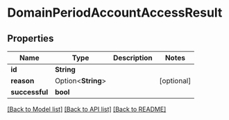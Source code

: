 # DomainPeriodAccountAccessResult

## Properties

Name | Type | Description | Notes
------------ | ------------- | ------------- | -------------
**id** | **String** |  |
**reason** | Option<**String**> |  | [optional]
**successful** | **bool** |  |

[[Back to Model list]](./README.md#documentation-for-models) [[Back to API list]](./README.md#documentation-for-api-endpoints) [[Back to README]](../README.md)
